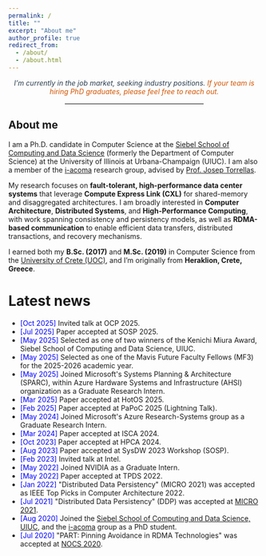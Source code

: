```yaml
---
permalink: /
title: ""
excerpt: "About me"
author_profile: true
redirect_from:
  - /about/
  - /about.html
---
```


<!-- <div id="photo" style="text-align: left">
  <span style="vertical-align:left; color:red;">Warning: The webpage is currently under construction.</span>
  <img style="vertical-align:right" width="200" height="300" src="/images/under_construction_image.png" alt="">
</div> -->

<p style="color:#2c3e50; font-size:1em; font-weight:400; text-align:center; margin:10px 0 15px 0; font-style:italic;">
  I’m currently in the job market, seeking industry positions.
  <span style="color:#d35400;">If your team is hiring PhD graduates, please feel free to reach out.</span>
</p>

<hr style="width:55%; margin:auto; border:0; border-top:1px solid #ddd; margin-bottom:25px;">

<h2>About me</h2>

<p>
  I am a Ph.D. candidate in Computer Science at the 
  <a href="https://siebelschool.illinois.edu/" target="_blank">Siebel School of Computing and Data Science</a> 
  (formerly the Department of Computer Science) at the University of Illinois at Urbana-Champaign (UIUC). 
  I am also a member of the 
  <a href="http://iacoma.cs.uiuc.edu/" target="_blank">i-acoma</a> research group, 
  advised by 
  <a href="http://iacoma.cs.uiuc.edu/josep/torrellas.html" target="_blank">Prof. Josep Torrellas</a>.
</p>

<p>
  My research focuses on <b>fault-tolerant, high-performance data center systems</b> that leverage 
  <b>Compute Express Link (CXL)</b> for shared-memory and disaggregated architectures. 
  I am broadly interested in <b>Computer Architecture</b>, <b>Distributed Systems</b>, and 
  <b>High-Performance Computing</b>, with work spanning consistency and persistency models, 
  as well as <b>RDMA-based communication</b> to enable efficient data transfers, 
  distributed transactions, and recovery mechanisms.
</p>

<p>
  I earned both my <b>B.Sc. (2017)</b> and <b>M.Sc. (2019)</b> in Computer Science from the 
  <a href="https://www.csd.uoc.gr/CSD/index.jsp" target="_blank">University of Crete (UOC)</a>, 
  and I’m originally from <b>Heraklion, Crete, Greece</b>.
</p>

Latest news
======
- <span style="color:blue">[Oct 2025] </span> Invited talk at OCP 2025.
- <span style="color:blue">[Jul 2025] </span> Paper accepted at SOSP 2025.
- <span style="color:blue">[May 2025] </span> Selected as one of two winners of the Kenichi Miura Award, Siebel School of Computing and Data Science, UIUC.
- <span style="color:blue">[May 2025] </span> Selected as one of the Mavis Future Faculty Fellows (MF3) for the 2025-2026 academic year.
- <span style="color:blue">[May 2025] </span> Joined Microsoft's Systems Planning & Architecture (SPARC), within Azure Hardware Systems and Infrastructure (AHSI) organization as a Graduate Research Intern.
- <span style="color:blue">[Mar 2025] </span> Paper accepted at HotOS 2025.
- <span style="color:blue">[Feb 2025] </span> Paper accepted at PaPoC 2025 (Lightning Talk).
- <span style="color:blue">[May 2024] </span> Joined Microsoft's Azure Research-Systems group as a Graduate Research Intern.
- <span style="color:blue">[Mar 2024] </span> Paper accepted at ISCA 2024.
- <span style="color:blue">[Oct 2023] </span> Paper accepted at HPCA 2024.
- <span style="color:blue">[Aug 2023] </span> Paper accepted at SysDW 2023 Workshop (SOSP).
- <span style="color:blue">[Feb 2023] </span> Invited talk at Intel.
- <span style="color:blue">[May 2022] </span> Joined NVIDIA as a Graduate Intern.
- <span style="color:blue">[May 2022] </span> Paper accepted at TPDS 2022.
- <span style="color:blue">[Jan 2022] </span> "Distributed Data Persistency" (MICRO 2021) was accepted as IEEE Top Picks in Computer Architecture 2022.
- <span style="color:blue">[Jul 2021] </span> "Distributed Data Persistency" (DDP) was accepted at <a href="https://www.microarch.org/micro54/" target="_blank">MICRO 2021</a>.
- <span style="color:blue">[Aug 2020] </span> Joined the <a href="https://siebelschool.illinois.edu/" target="_blank">Siebel School of Computing and Data Science, UIUC</a>, and the <a href="http://iacoma.cs.uiuc.edu/" target="_blank">i-acoma</a> group as a PhD student.
- <span style="color:blue">[Jul 2020] </span> "PART: Pinning Avoidance in RDMA Technologies" was accepted at <a href="https://nocs2020.engr.uky.edu/" target="_blank">NOCS 2020</a>.
